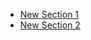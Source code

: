 -   [New Section 1](<./New Section Group/New Section 1.md>)
-   [New Section 2](<./New Section Group/New Section 2.md>)